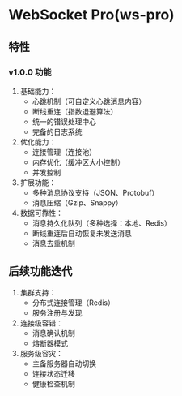 # WebSocket Pro(ws-pro)

## 特性

### v1.0.0 功能

1. 基础能力：
   - 心跳机制（可自定义心跳消息内容）
   - 断线重连（指数退避算法）
   - 统一的错误处理中心
   - 完备的日志系统
2. 优化能力：
   - 连接管理（连接池）
   - 内存优化（缓冲区大小控制）
   - 并发控制
3. 扩展功能：
   - 多种消息协议支持（JSON、Protobuf）
   - 消息压缩（Gzip、Snappy）
4. 数据可靠性：
   - 消息持久化队列（多种选择：本地、Redis）
   - 断线重连后自动恢复未发送消息
   - 消息去重机制

## 后续功能迭代

1. 集群支持：
   - 分布式连接管理（Redis）
   - 服务注册与发现
2. 连接级容错：
   - 消息确认机制
   - 熔断器模式
3. 服务级容灾：
   - 主备服务器自动切换
   - 连接状态迁移
   - 健康检查机制

